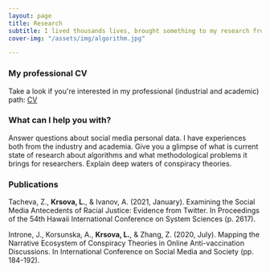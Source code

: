 ```yaml
---
layout: page
title: Research
subtitle: I lived thousands lives, brought something to my research from each of them. Researching is my passion, so is helping students thrive, and keeping academia fair and status quo free.
cover-img: "/assets/img/algorithm.jpg"

---
```

### My professional CV
Take a look if you're interested in my professional (industrial and academic) path: <a href="https://docs.google.com/document/d/1c5oXobSi7vI5Ueug64fLB0g4B6WcOQqgzAYEaKxt41Y/edit?usp=sharing">CV</a>

### What can I help you with?

Answer questions about social media personal data. I have experiences both from the industry and academia.
Give you a glimpse of what is current state of research about algorithms and what methodological problems it brings for researchers.
Explain deep waters of conspiracy theories.

### Publications

Tacheva, Z., **Krsova, L.**, & Ivanov, A. (2021, January). Examining the Social Media Antecedents of Racial Justice: Evidence from Twitter. In Proceedings of the 54th Hawaii International Conference on System Sciences (p. 2617).

Introne, J., Korsunska, A., **Krsova, L.**, & Zhang, Z. (2020, July). Mapping the Narrative Ecosystem of Conspiracy Theories in Online Anti-vaccination Discussions. In International Conference on Social Media and Society (pp. 184-192).

